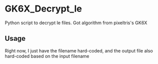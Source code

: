 # GK6X_Decrypt_le
Python script to decrypt le files. Got algorithm from pixeltris's GK6X

## Usage
Right now, I just have the filename hard-coded, and the output file also hard-coded based on the input filename